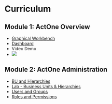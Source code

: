 # Curriculum

## Module 1: ActOne Overview
- [Graphical Workbench](https://360.articulate.com/review/content/d6d06cf1-b272-429b-985c-ffd53e987d73/review)
- [Dashboard](https://360.articulate.com/review/content/6a5d7f76-4787-41c0-a3a6-35a257b426fc/review)
- Video Demo
- ![](https://youtu.be/cN50yfL0lzo?si=ZHLIFJqhmZBbWA9k)

## Module 2: ActOne Administration
- [BU and Hierarchies](https://360.articulate.com/review/content/f18bd758-948d-499d-804d-db2d5b27cd7e/review)
- [Lab - Business Units & Hierarchies](https://github.com/Actimize-University/Basic-AIS-Actone-Platform---Self-Paced/blob/main/BU%20%26%20Hierarchies.pdf) 
- [Users and Groups](https://360.articulate.com/review/content/52041859-e105-4a15-9148-cf7407711311/review)
- [Roles and Permissions](https://360.articulate.com/review/content/aa7a3bf7-b7e5-43bb-b3a3-3b9da3d616ae/review)
